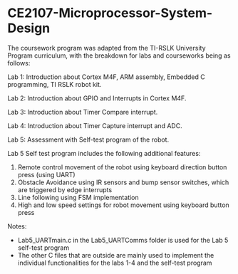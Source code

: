 # CE2107-Microprocessor-System-Design

The coursework program was adapted from the TI-RSLK University Program curriculum, with the breakdown for labs and courseworks being as follows:

Lab 1: Introduction about Cortex M4F, ARM assembly, Embedded C programming, TI RSLK robot kit.

Lab 2: Introduction about GPIO and Interrupts in Cortex M4F.

Lab 3: Introduction about Timer Compare interrupt.

Lab 4: Introduction about Timer Capture interrupt and ADC.

Lab 5: Assessment with Self-test program of the robot.

Lab 5 Self test program includes the following additional features:
1. Remote control movement of the robot using keyboard direction button press (using UART)
2. Obstacle Avoidance using IR sensors and bump sensor switches, which are triggered by edge interrupts
3. Line following using FSM implementation
4. High and low speed settings for robot movement using keyboard button press

Notes:
- Lab5_UARTmain.c in the Lab5_UARTComms folder is used for the Lab 5 self-test program
- The other C files that are outside are mainly used to implement the individual functionalities for the labs 1-4 and the self-test program
